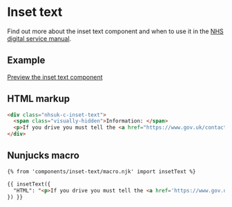 # Inset text

Find out more about the inset text component and when to use it in the [NHS digital service manual](https://beta.nhs.uk/service-manual/).

## Example

[Preview the inset text component]()

## HTML markup

```html
<div class="nhsuk-c-inset-text">
  <span class="visually-hidden">Information: </span>
  <p>If you drive you must tell the <a href="https://www.gov.uk/contact-the-dvla/" title="External website">DVLA</a> about your vertigo. Visit the GOV.UK website for more information on <a href="https://www.gov.uk/dizziness-and-driving" title="External website">driving with vertigo</a></p>
</div>
```

## Nunjucks macro

```html
{% from 'components/inset-text/macro.njk' import insetText %}

{{ insetText({
  "HTML": "<p>If you drive you must tell the <a href='https://www.gov.uk/contact-the-dvla/' title='External website'>DVLA</a> about your vertigo. Visit the GOV.UK website for more information on <a href='https://www.gov.uk/dizziness-and-driving' title='External website'>driving with vertigo</a></p>"
}) }}
```
